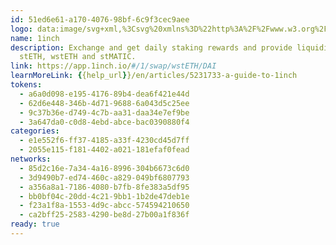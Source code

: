 ```yaml
---
id: 51ed6e61-a170-4076-98bf-6c9f3cec9aee
logo: data:image/svg+xml,%3Csvg%20xmlns%3D%22http%3A%2F%2Fwww.w3.org%2F2000%2Fsvg%22%20width%3D%2248%22%20height%3D%2248%22%20fill%3D%22none%22%3E%3Cpath%20fill%3D%22url(%23a)%22%20d%3D%22M0%2023.999C0%2010.745%2010.745%200%2023.999%200s23.999%2010.745%2023.999%2023.999-10.745%2023.999-24%2023.999C10.746%2047.998%200%2037.253%200%2023.998Z%22%2F%3E%3Cpath%20fill%3D%22%23fff%22%20d%3D%22m17.187%2025.484.686-5.172-5.965-4.141%205.45%201.845%201.288-1.974%204.7-2.919%2010.364%205.709.536%208.712-4.613%206.416-3.648.558%201.888-3.455v-3.326L26.5%2025.141l-1.395-.923-2.146%202.21v2.34l-1.674%201.566-2.124.257-.944.537-1.545-.494-.644-2.318%201.159-1.63v-1.202Z%22%2F%3E%3Cpath%20fill%3D%22%2394A6C3%22%20d%3D%22M26.714%2016.128c-1.137-.236-2.382-.172-2.382-.172s-.407%201.888-2.94%202.382c.022%200%203.348%201.137%205.322-2.21Zm1.03%2017.124c1.374-1.073%202.404-2.554%202.876-4.228.021-.064.214-.171.343-.257.215-.129.43-.236.472-.408a8.933%208.933%200%200%200%20.129-1.523c0-.194-.193-.387-.386-.58-.15-.128-.3-.279-.3-.386a8.177%208.177%200%200%200-2.554-5.107l-.15.15c1.394%201.309%202.296%203.09%202.489%204.979.021.171.193.343.364.515.15.128.322.321.322.407%200%20.494-.043.987-.128%201.48-.022.087-.215.172-.365.258-.215.108-.408.215-.45.387a7.93%207.93%200%200%201-3.262%204.442c.278-.601%201.158-2.554%201.63-3.541l-.085-3.176-2.726-2.64-1.545.215-1.695%202.747s.794%201.008-.322%202.189c-1.094%201.159-1.953%201.416-1.953%201.416l-.794-.43c.236-.3.709-.75%201.073-1.05.623-.516%201.245-.559%201.245-1.117.021-1.158-1.223-.836-1.223-.836l-.45.429-.194%201.588-.944%201.18-.108-.021-1.545-.344s.945-.493%201.095-1.051c.15-.537-.3-2.318-.322-2.425.021.021.45.386.644.987.343-.944.794-1.846.922-1.931.13-.086%201.867-1.009%201.867-1.009l-.579%201.524.43-.236%201.03-2.533s1.008-.493%201.759-.493c1.352-.022%203.347-1.674%202.446-4.635.258.107%204.721%202.339%205.494%206.716.579%203.37-1.33%206.524-4.55%208.348Z%22%2F%3E%3Cpath%20fill%3D%22%231B314F%22%20d%3D%22m17.809%2028.21.171-.86s-.708%201.245-.772%201.417c-.065.193.043.537.322.515.279-.021.622-.429.622-.73%200-.386-.343-.343-.343-.343Zm4.829-11.61c.493-.58.3-1.438.3-1.438L21.5%2017.286c-.021%200%20.515.022%201.138-.686Z%22%2F%3E%3Cpath%20fill%3D%22%231B314F%22%20d%3D%22M30.556%2014.561s1.073.043%202.189.172c-2.511-1.974-4.893-2.554-6.824-2.554-2.661%200-4.464%201.095-4.571%201.16l.837-1.331s-3.348-.322-4.528%203.219c-.3-.752-.58-1.846-.58-1.846s-1.737%201.524-.922%204.056c-1.996-.73-4.85-1.738-4.957-1.76-.15-.021-.193.043-.193.043s-.043.064.086.172c.236.193%204.742%203.519%205.73%204.163-.215.772-.215%201.137%200%201.502.3.493.321.75.278%201.116-.043.365-.429%203.519-.515%203.905-.086.386-.987%201.76-.944%202.168.043.407.6%202.145%201.094%202.339.365.128%201.267.407%201.867.407.215%200%20.408-.043.494-.129.365-.321.472-.386.73-.386h.064c.107%200%20.236.022.386.022.343%200%20.794-.065%201.116-.365.472-.472%201.287-1.116%201.545-1.416.322-.408.494-.966.408-1.524-.065-.515.214-.966.536-1.416.408-.537%201.159-1.502%201.159-1.502%201.48%201.116%202.403%202.81%202.403%204.7%200%203.347-2.918%206.05-6.523%206.05a6.917%206.917%200%200%201-1.631-.193c1.652.58%203.047.773%204.184.773%202.425%200%203.713-.88%203.713-.88s-.45.58-1.18%201.245h.021c4.013-.558%205.966-3.863%205.966-3.863s-.15%201.073-.344%201.803c5.344-4.013%204.442-9.035%204.42-9.206.044.064.58.708.86%201.051.858-8.84-6.374-11.695-6.374-11.695Zm-8.219%2014.12c-.086.107-.45.43-.708.665-.258.236-.537.473-.751.687-.086.086-.258.129-.515.129h-.644c.322-.43%201.266-1.416%201.588-1.631.386-.258.58-.515.344-.966-.237-.45-.859-.343-.859-.343s.365-.15.687-.15c-.408-.108-.923%200-1.159.236-.258.236-.215%201.073-.322%201.61-.107.557-.472.836-1.03%201.351-.3.28-.515.365-.687.365a7.39%207.39%200%200%201-1.094-.28c-.215-.278-.536-1.2-.622-1.587.064-.215.322-.665.45-.923.258-.493.408-.772.451-1.03.086-.365.365-2.618.472-3.562.28.365.665.966.58%201.352.622-.88.171-1.738-.043-2.081-.194-.344-.451-1.03-.237-1.76.215-.73.988-2.747.988-2.747s.257.45.622.365c.365-.086%203.305-4.506%203.305-4.506s.794%201.738-.043%203.004c-.859%201.266-1.696%201.502-1.696%201.502s1.18.215%202.275-.58c.45%201.052.88%202.146.901%202.297-.064.15-.922%202.21-1.008%202.339-.043.043-.344.128-.558.171-.365.108-.58.172-.665.236-.15.13-.837%202.017-1.16%202.94a1.772%201.772%200%200%200-1.05.751c.15-.107.622-.171.965-.214.3-.022%201.223.472%201.46%201.394v.043c.042.344-.065.666-.237.923Zm-2.017.258c.193-.28.172-.751.193-.902.022-.15.064-.429.236-.472.172-.043.58.022.58.322%200%20.28-.3.343-.515.537-.15.15-.451.472-.494.515Zm8.562-4.099a10.18%2010.18%200%200%200%20.172-2.811%207.864%207.864%200%200%201%201.502%203.863c.021.171.193.343.365.515.15.128.322.3.322.407%200%20.494-.043.987-.13%201.48-.02.065-.214.173-.364.258-.214.108-.408.215-.45.387a7.99%207.99%200%200%201-2.833%204.141c1.995-2.081%202.961-5.515%201.416-8.24Zm-1.352%208.433c1.395-1.073%202.468-2.575%202.94-4.27.021-.064.215-.172.343-.258.215-.107.43-.236.473-.407a8.942%208.942%200%200%200%20.128-1.524c0-.193-.193-.386-.386-.58-.107-.128-.279-.278-.279-.385a8.382%208.382%200%200%200-1.76-4.27c-.429-2.576-2.146-3.37-2.188-3.391.043.064%201.158%201.674.386%203.562-.794%201.91-2.833%201.61-3.004%201.63-.172%200-.837.86-1.674%202.447-.108-.043-.558-.15-1.073-.064.386-1.073.965-2.597%201.073-2.726.043-.042.365-.128.58-.193.407-.107.6-.171.664-.257.043-.064.258-.558.473-1.073.193%200%20.686-.043.73-.064.042-.043.45-1.095.45-1.224%200-.107-.837-2.188-1.159-2.982.15-.172.3-.387.45-.623a8.79%208.79%200%200%201%207.833%208.734c0%203.476-2.039%206.502-5%207.918Z%22%2F%3E%3Cpath%20fill%3D%22%23D82122%22%20d%3D%22M33.753%2031.363c-.322.43-.687.88-1.116%201.31%202.768-5.322.129-10.194.021-10.387.194.194.387.408.559.601%202.124%202.36%202.381%205.901.536%208.476Z%22%2F%3E%3Cpath%20fill%3D%22%231B314F%22%20d%3D%22M21.822%2021.685c.408-.472.193-1.352-.558-1.502.193-.45.472-1.352.472-1.352s-2.188%203.434-2.381%203.498c-.194.064-.387-.687-.387-.687-.407%201.567.687%201.782.816%201.288.6-.15%201.63-.794%202.038-1.245Z%22%2F%3E%3Cpath%20fill%3D%22%23FFD923%22%20d%3D%22m19.955%2022.523%201.116-1.91s.643.322.322.837c-.408.6-1.438%201.073-1.438%201.073Z%22%2F%3E%3Cpath%20fill%3D%22%23D82122%22%20d%3D%22M36.328%2024.518c-.966-2.596-2.34-4.807-5.365-6.802-2.918-1.932-6.051-1.781-6.223-1.76h-.043c.107-.043.215-.064.322-.086.665-.214%201.524-.386%202.382-.493%202.275-.322%204.57.45%206.137%202.103l.043.043c1.781%201.888%202.704%204.248%202.747%206.995Zm-17.875-6.502c-2.51-.086-1.674-3.004-1.63-3.176%200%20.022.17%202.296%201.63%203.176Z%22%2F%3E%3Cpath%20fill%3D%22%23fff%22%20d%3D%22M17.746%2018.788c.129.108.257.3.107.58-.086.15-.215.129-.408.043-.257-.129-1.802-1.03-3.197-1.953%201.588.558%203.197%201.159%203.455%201.288l.043.043Z%22%2F%3E%3Cpath%20fill%3D%22%23D82122%22%20d%3D%22M30.276%2013.896c-3.197-.601-5.257-.3-6.738.257-.043-.171-.193-.515-.322-.794-.45.537-.922%201.18-1.223%201.588-.815.558-1.158%201.095-1.158%201.095.472-1.61%201.845-2.812%203.519-3.112a8.654%208.654%200%200%201%201.545-.129c1.48.022%202.961.386%204.377%201.095Zm-9.356-1.137c-1.93%201.159-1.544%203.927-1.544%203.927-1.846-2.811%201.394-3.863%201.545-3.927Z%22%2F%3E%3Cdefs%3E%3ClinearGradient%20id%3D%22a%22%20x1%3D%220%22%20x2%3D%2248%22%20y1%3D%220%22%20y2%3D%2248%22%20gradientUnits%3D%22userSpaceOnUse%22%3E%3Cstop%20stop-color%3D%22%23742A31%22%2F%3E%3Cstop%20offset%3D%221%22%20stop-color%3D%22%23175180%22%2F%3E%3C%2FlinearGradient%3E%3C%2Fdefs%3E%3C%2Fsvg%3E
name: 1inch
description: Exchange and get daily staking rewards and provide liquidity with
  stETH, wstETH and stMATIC.
link: https://app.1inch.io/#/1/swap/wstETH/DAI
learnMoreLink: {{help_url}}/en/articles/5231733-a-guide-to-1inch
tokens:
  - a6a0d098-e195-4176-89b4-dea6f421e44d
  - 62d6e448-346b-4d71-9688-6a043d5c25ee
  - 9c37b36e-d749-4c7b-aa31-daa34e7ef9be
  - 3a647da0-c0d8-4ebd-abce-bac0390880f4
categories:
  - e1e552f6-ff37-4185-a33f-4230cd45d7ff
  - 2055e115-f181-4402-a021-181efaf0fead
networks:
  - 85d2c16e-7a34-4a16-8996-304b6673c6d0
  - 3d9490b7-ed74-460c-a829-049bf6807793
  - a356a8a1-7186-4080-b7fb-8fe383a5df95
  - bb0bf04c-20dd-4c21-9bb1-1b2de47deb1e
  - f23a1f8a-1553-4d9c-abcc-574594210650
  - ca2bff25-2583-4290-be8d-27b00a1f836f
ready: true
---
```

